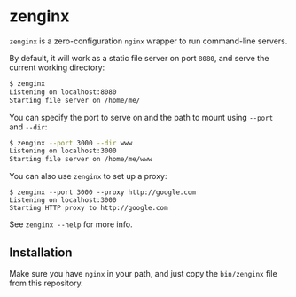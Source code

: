 # zenginx

`zenginx` is a zero-configuration `nginx` wrapper to run command-line servers.

By default, it will work as a static file server on port `8080`, and serve the current working directory:

```bash
$ zenginx
Listening on localhost:8080
Starting file server on /home/me/
```

You can specify the port to serve on and the path to mount using `--port` and `--dir`:

```bash
$ zenginx --port 3000 --dir www
Listening on localhost:3000
Starting file server on /home/me/www
```

You can also use `zenginx` to set up a proxy:

```
$ zenginx --port 3000 --proxy http://google.com
Listening on localhost:3000
Starting HTTP proxy to http://google.com
```

See `zenginx --help` for more info.


## Installation

Make sure you have `nginx` in your path, and just copy the `bin/zenginx` file from this repository.